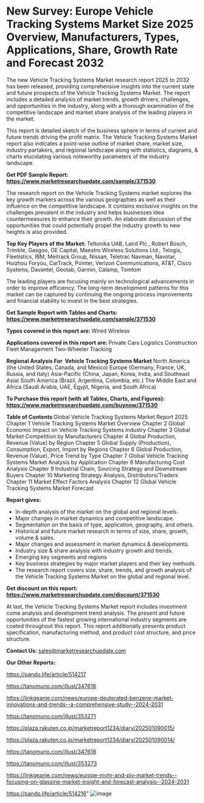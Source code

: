 # New Survey: Europe Vehicle Tracking Systems Market Size 2025 Overview, Manufacturers, Types, Applications, Share, Growth Rate and Forecast 2032

The new Vehicle Tracking Systems Market research report 2025 to 2032 has been released, providing comprehensive insights into the current state and future prospects of the Vehicle Tracking Systems Market. The report includes a detailed analysis of market trends, growth drivers, challenges, and opportunities in the industry, along with a thorough examination of the competitive landscape and market share analysis of the leading players in the market.

This report is detailed sketch of the business sphere in terms of current and future trends driving the profit matrix. The Vehicle Tracking Systems Market report also indicates a point-wise outline of market share, market size, industry partakers, and regional landscape along with statistics, diagrams, &amp; charts elucidating various noteworthy parameters of the industry landscape.

<strong><b>Get PDF Sample Report: <a href=https://www.marketresearchupdate.com/sample/371530>https://www.marketresearchupdate.com/sample/371530</a></b></strong>

The research report on the Vehicle Tracking Systems market explores the key growth markers across the various geographies as well as their influence on the competitive landscape. It contains exclusive insights on the challenges prevalent in the industry and helps businesses idea countermeasures to enhance their growth. An elaborate discussion of the opportunities that could potentially propel the industry growth to new heights is also provided.

<strong><b>Top Key Players of the Market:
</b></strong>Teltonika UAB, Laird Plc., Robert Bosch, Trimble, Gasgoo, GE Capital, Maestro Wireless Solutions Ltd., Telogis, Fleetistics, IBM, Meitrack Group, Nissan, Teletrac Navman, Navotar, Huizhou Foryou, CarTrack, Pointer, Verizon Communications, AT&T, Cisco Systems, Davantel, Geotab, Garmin, Calamp, Tomtom<strong><b>
</b></strong>

The leading players are focusing mainly on technological advancements in order to improve efficiency. The long-term development patterns for this market can be captured by continuing the ongoing process improvements and financial stability to invest in the best strategies.

<strong><b>Get Sample Report with Tables and Charts: <a href=https://www.marketresearchupdate.com/sample/371530>https://www.marketresearchupdate.com/sample/371530</a></b></strong>

<strong><b>Types covered in this report are:
</b></strong>Wired
Wireless<strong><b>
</b></strong>

<strong><b>Applications covered in this report are:
</b></strong>Private Cars
Logistics
Construction
Fleet Management
Two-Wheeler Tracking<strong><b>
</b></strong>

<strong><b>Regional Analysis For  Vehicle Tracking Systems Market</b></strong><strong><b>
</b></strong>North America (the United States, Canada, and Mexico)
Europe (Germany, France, UK, Russia, and Italy)
Asia-Pacific (China, Japan, Korea, India, and Southeast Asia)
South America (Brazil, Argentina, Colombia, etc.)
The Middle East and Africa (Saudi Arabia, UAE, Egypt, Nigeria, and South Africa)

<strong><b>To Purchase this report (with all Tables, Charts, and Figures): <a href=https://www.marketresearchupdate.com/buynow/371530>https://www.marketresearchupdate.com/buynow/371530</a></b></strong>

<strong><b>Table of Contents</b></strong><strong><b>
</b></strong>Global Vehicle Tracking Systems Market Report 2025
Chapter 1 Vehicle Tracking Systems Market Overview
Chapter 2 Global Economic Impact on Vehicle Tracking Systems Industry
Chapter 3 Global Market Competition by Manufacturers
Chapter 4 Global Production, Revenue (Value) by Region
Chapter 5 Global Supply (Production), Consumption, Export, Import by Regions
Chapter 6 Global Production, Revenue (Value), Price Trend by Type
Chapter 7 Global Vehicle Tracking Systems Market Analysis by Application
Chapter 8 Manufacturing Cost Analysis
Chapter 9 Industrial Chain, Sourcing Strategy and Downstream Buyers
Chapter 10 Marketing Strategy Analysis, Distributors/Traders
Chapter 11 Market Effect Factors Analysis
Chapter 12 Global Vehicle Tracking Systems Market Forecast

<strong><b>Report gives:</b></strong>

- In-depth analysis of the market on the global and regional levels.
- Major changes in market dynamics and competitive landscape.
- Segmentation on the basis of type, application, geography, and others.
- Historical and future market research in terms of size, share, growth, volume &amp; sales.
- Major changes and assessment in market dynamics &amp; developments.
- Industry size &amp; share analysis with industry growth and trends.
- Emerging key segments and regions
- Key business strategies by major market players and their key methods.
- The research report covers size, share, trends, and growth analysis of the Vehicle Tracking Systems Market on the global and regional level.

<strong><b>Get discount on this report: <a href=https://www.marketresearchupdate.com/discount/371530>https://www.marketresearchupdate.com/discount/371530</a></b></strong>

At last, the Vehicle Tracking Systems Market report includes investment come analysis and development trend analysis. The present and future opportunities of the fastest growing international industry segments are coated throughout this report. This report additionally presents product specification, manufacturing method, and product cost structure, and price structure.

<strong><b>Contact Us:
</b></strong>sales@marketresearchupdate.com

<strong>Our Other Reports:</strong>

<a href=https://pando.life/article/514217>https://pando.life/article/514217</a>

<a href=https://tanomuno.com/illust/347616>https://tanomuno.com/illust/347616</a>

<a href=https://linkgeanie.com/news/europe-deuterated-benzene-market-innovations-and-trends--a-comprehensive-study--2024-2031>https://linkgeanie.com/news/europe-deuterated-benzene-market-innovations-and-trends--a-comprehensive-study--2024-2031</a>

<a href=https://tanomuno.com/illust/353271>https://tanomuno.com/illust/353271</a>

<a href=https://plaza.rakuten.co.jp/marketreport1234/diary/202501090015/>https://plaza.rakuten.co.jp/marketreport1234/diary/202501090015/</a>

<a href=https://plaza.rakuten.co.jp/marketreport1234/diary/202501090014/>https://plaza.rakuten.co.jp/marketreport1234/diary/202501090014/</a>

<a href=https://tanomuno.com/illust/347618>https://tanomuno.com/illust/347618</a>

<a href=https://tanomuno.com/illust/353273>https://tanomuno.com/illust/353273</a>

<a href=https://linkgeanie.com/news/europe-mvhr-and-piv-market-trends--focusing-on-glassine-market-insight-and-forecast-analysis--2024-2031>https://linkgeanie.com/news/europe-mvhr-and-piv-market-trends--focusing-on-glassine-market-insight-and-forecast-analysis--2024-2031</a>

<a href=https://pando.life/article/514216>https://pando.life/article/514216</a>"
![image](https://github.com/user-attachments/assets/01735732-8411-4b62-a78c-2f3dc65a694e)

